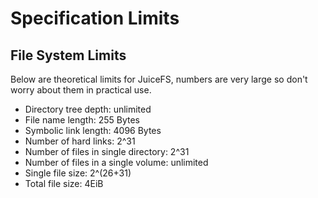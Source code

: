 # Specification Limits

## File System Limits

Below are theoretical limits for JuiceFS, numbers are very large so don't worry about them in practical use.

* Directory tree depth: unlimited
* File name length: 255 Bytes
* Symbolic link length: 4096 Bytes
* Number of hard links: 2^31
* Number of files in single directory: 2^31
* Number of files in a single volume: unlimited
* Single file size: 2^(26+31)
* Total file size: 4EiB
